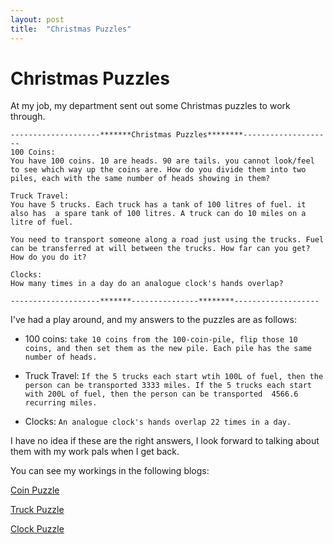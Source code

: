 ```yaml
---
layout: post
title:  "Christmas Puzzles"
---
```


# Christmas Puzzles

At my job, my department sent out some Christmas puzzles to work through.

```
--------------------*******Christmas Puzzles********--------------------
100 Coins:
You have 100 coins. 10 are heads. 90 are tails. you cannot look/feel to see which way up the coins are. How do you divide them into two piles, each with the same number of heads showing in them?

Truck Travel:
You have 5 trucks. Each truck has a tank of 100 litres of fuel. it also has  a spare tank of 100 litres. A truck can do 10 miles on a litre of fuel.

You need to transport someone along a road just using the trucks. Fuel can be transferred at will between the trucks. How far can you get? How do you do it?

Clocks:
How many times in a day do an analogue clock's hands overlap?

--------------------*******---------------********-------------------
```
I've had a play around, and my answers to the puzzles are as follows:

* 100 coins: `take 10 coins from the 100-coin-pile, flip those 10 coins, and then set them as the new pile. Each pile has the same number of heads.`

* Truck Travel: `If the 5 trucks each start wtih 100L of fuel, then the person can be transported 3333 miles. If the 5 trucks each start with 200L of fuel, then the person can be transported  4566.6 recurring miles.`

* Clocks: `An analogue clock's hands overlap 22 times in a day.`

I have no idea if these are the right answers, I look forward to talking about them with my work pals when I get back.

You can see my workings in the following blogs:

<!---TODO: Work out how relative links work in Github Pages/Jekyll --->

[Coin Puzzle](https://reevesp.github.io/2018/12/28/christmas-coin-puzzle.html)

[Truck Puzzle](https://reevesp.github.io/2018/12/28/christmas-truck-puzzle.html)

[Clock Puzzle](https://reevesp.github.io/2018/12/28/christmas-clock-puzzle.html)